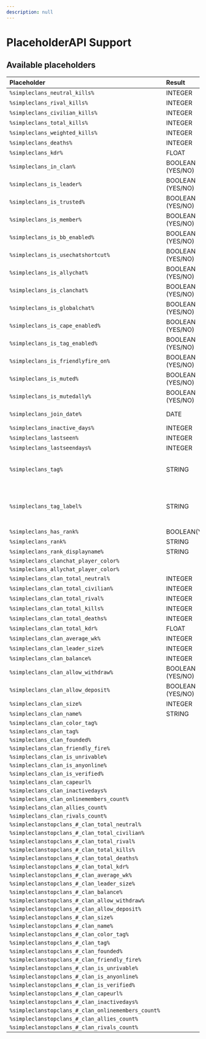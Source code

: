 ```yaml
---
description: null
---
```


# PlaceholderAPI Support

## Available placeholders

| Placeholder                                        | Result             | Description                                          |
|:---------------------------------------------------|:-------------------|:-----------------------------------------------------|
| `%simpleclans_neutral_kills%`                      | INTEGER            |                                                      |
| `%simpleclans_rival_kills%`                        | INTEGER            |                                                      |
| `%simpleclans_civilian_kills%`                     | INTEGER            |                                                      |
| `%simpleclans_total_kills%`                        | INTEGER            |                                                      |
| `%simpleclans_weighted_kills%`                     | INTEGER            |                                                      |
| `%simpleclans_deaths%`                             | INTEGER            |                                                      |
| `%simpleclans_kdr%`                                | FLOAT              |                                                      |
| `%simpleclans_in_clan%`                            | BOOLEAN \(YES/NO\) |                                                      |
| `%simpleclans_is_leader%`                          | BOOLEAN \(YES/NO\) |                                                      |
| `%simpleclans_is_trusted%`                         | BOOLEAN \(YES/NO\) |                                                      |
| `%simpleclans_is_member%`                          | BOOLEAN \(YES/NO\) |                                                      |
| `%simpleclans_is_bb_enabled%`                      | BOOLEAN \(YES/NO\) |                                                      |
| `%simpleclans_is_usechatshortcut%`                 | BOOLEAN \(YES/NO\) |                                                      |
| `%simpleclans_is_allychat%`                        | BOOLEAN \(YES/NO\) |                                                      |
| `%simpleclans_is_clanchat%`                        | BOOLEAN \(YES/NO\) |                                                      |
| `%simpleclans_is_globalchat%`                      | BOOLEAN \(YES/NO\) |                                                      |
| `%simpleclans_is_cape_enabled%`                    | BOOLEAN \(YES/NO\) |                                                      |
| `%simpleclans_is_tag_enabled%`                     | BOOLEAN \(YES/NO\) |                                                      |
| `%simpleclans_is_friendlyfire_on%`                 | BOOLEAN \(YES/NO\) |                                                      |
| `%simpleclans_is_muted%`                           | BOOLEAN \(YES/NO\) |                                                      |
| `%simpleclans_is_mutedally%`                       | BOOLEAN \(YES/NO\) |                                                      |
| `%simpleclans_join_date%`                          | DATE               | Month, Day, Year, Hour                               |
| `%simpleclans_inactive_days%`                      | INTEGER            |                                                      |
| `%simpleclans_lastseen%`                           | INTEGER            |                                                      |
| `%simpleclans_lastseendays%`                       | INTEGER            |                                                      |
| `%simpleclans_tag%`                                | STRING             | lowerscored Clan tag without color                   |
| `%simpleclans_tag_label%`                          | STRING             | Clan tag with correct mayus, color and at the end &c |
| `%simpleclans_has_rank%`                           | BOOLEAN\(YES/NO\)  |                                                      |
| `%simpleclans_rank%`                               | STRING             |                                                      |
| `%simpleclans_rank_displayname%`                   | STRING             |                                                      |
| `%simpleclans_clanchat_player_color%`              |                    |                                                      |
| `%simpleclans_allychat_player_color%`              |                    |                                                      |
| `%simpleclans_clan_total_neutral%`                 | INTEGER            |                                                      |
| `%simpleclans_clan_total_civilian%`                | INTEGER            |                                                      |
| `%simpleclans_clan_total_rival%`                   | INTEGER            |                                                      |
| `%simpleclans_clan_total_kills%`                   | INTEGER            |                                                      |
| `%simpleclans_clan_total_deaths%`                  | INTEGER            |                                                      |
| `%simpleclans_clan_total_kdr%`                     | FLOAT              |                                                      |
| `%simpleclans_clan_average_wk%`                    | INTEGER            |                                                      |
| `%simpleclans_clan_leader_size%`                   | INTEGER            |                                                      |
| `%simpleclans_clan_balance%`                       | INTEGER            |                                                      |
| `%simpleclans_clan_allow_withdraw%`                | BOOLEAN \(YES/NO\) |                                                      |
| `%simpleclans_clan_allow_deposit%`                 | BOOLEAN \(YES/NO\) |                                                      |
| `%simpleclans_clan_size%`                          | INTEGER            |                                                      |
| `%simpleclans_clan_name%`                          | STRING             |                                                      |
| `%simpleclans_clan_color_tag%`                     |                    |                                                      |
| `%simpleclans_clan_tag%`                           |                    |                                                      |
| `%simpleclans_clan_founded%`                       |                    |                                                      |
| `%simpleclans_clan_friendly_fire%`                 |                    |                                                      |
| `%simpleclans_clan_is_unrivable%`                  |                    |                                                      |
| `%simpleclans_clan_is_anyonline%`                  |                    |                                                      |
| `%simpleclans_clan_is_verified%`                   |                    |                                                      |
| `%simpleclans_clan_capeurl%`                       |                    |                                                      |
| `%simpleclans_clan_inactivedays%`                  |                    |                                                      |
| `%simpleclans_clan_onlinemembers_count%`           |                    |                                                      |
| `%simpleclans_clan_allies_count%`                  |                    |                                                      |
| `%simpleclans_clan_rivals_count%`                  |                    |                                                      |
| `%simpleclanstopclans_#_clan_total_neutral%`       |                    |                                                      |
| `%simpleclanstopclans_#_clan_total_civilian%`      |                    |                                                      |
| `%simpleclanstopclans_#_clan_total_rival%`         |                    |                                                      |
| `%simpleclanstopclans_#_clan_total_kills%`         |                    |                                                      |
| `%simpleclanstopclans_#_clan_total_deaths%`        |                    |                                                      |
| `%simpleclanstopclans_#_clan_total_kdr%`           |                    |                                                      |
| `%simpleclanstopclans_#_clan_average_wk%`          |                    |                                                      |
| `%simpleclanstopclans_#_clan_leader_size%`         |                    |                                                      |
| `%simpleclanstopclans_#_clan_balance%`             |                    |                                                      |
| `%simpleclanstopclans_#_clan_allow_withdraw%`      |                    |                                                      |
| `%simpleclanstopclans_#_clan_allow_deposit%`       |                    |                                                      |
| `%simpleclanstopclans_#_clan_size%`                |                    |                                                      |
| `%simpleclanstopclans_#_clan_name%`                |                    |                                                      |
| `%simpleclanstopclans_#_clan_color_tag%`           |                    |                                                      |
| `%simpleclanstopclans_#_clan_tag%`                 |                    |                                                      |
| `%simpleclanstopclans_#_clan_founded%`             |                    |                                                      |
| `%simpleclanstopclans_#_clan_friendly_fire%`       |                    |                                                      |
| `%simpleclanstopclans_#_clan_is_unrivable%`        |                    |                                                      |
| `%simpleclanstopclans_#_clan_is_anyonline%`        |                    |                                                      |
| `%simpleclanstopclans_#_clan_is_verified%`         |                    |                                                      |
| `%simpleclanstopclans_#_clan_capeurl%`             |                    |                                                      |
| `%simpleclanstopclans_#_clan_inactivedays%`        |                    |                                                      |
| `%simpleclanstopclans_#_clan_onlinemembers_count%` |                    |                                                      |
| `%simpleclanstopclans_#_clan_allies_count%`        |                    |                                                      |
| `%simpleclanstopclans_#_clan_rivals_count%`        |                    |                                                      |

